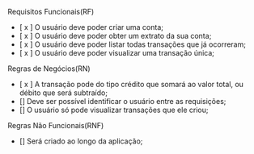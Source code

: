 Requisitos Funcionais(RF)

- [ x ] O usuário deve poder criar uma conta;
- [ x ] O usuário deve poder obter um extrato da sua conta;
- [ x ] O usuário deve poder listar todas transações que já ocorreram;
- [ x ] O usuário deve poder visualizar uma transação única;

Regras de Negócios(RN)

- [ x ] A transação pode do tipo crédito que somará ao valor total, ou débito que será subtraído;
- [] Deve ser possível identificar o usuário entre as requisições;
- [] O usuário só pode visualizar transações que ele criou;


Regras Não Funcionais(RNF)
- [] Será criado ao longo da aplicação;